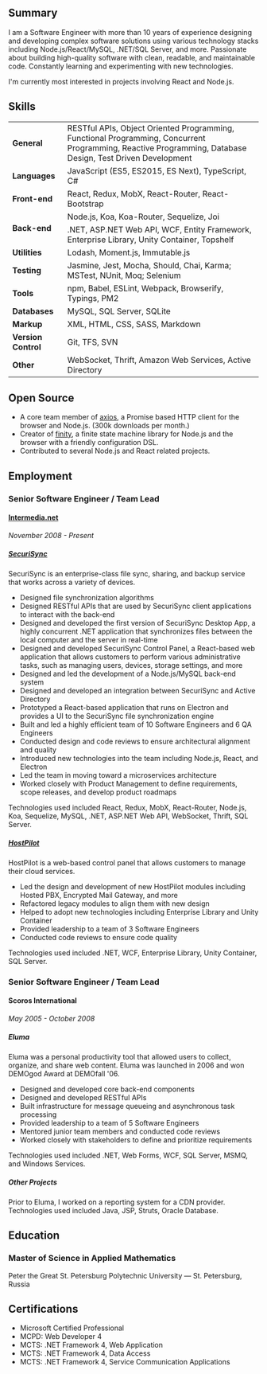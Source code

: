 ## Summary

I am a Software Engineer with more than 10 years of experience designing and developing complex software solutions using various technology stacks including Node.js/React/MySQL, .NET/SQL Server, and more. Passionate about building high-quality software with clean, readable, and maintainable code. Constantly learning and experimenting with new technologies.

I'm currently most interested in projects involving React and Node.js.

## Skills

<table class="table">
  <tbody>
    <tr>
      <td><strong>General</strong></td>
      <td>RESTful APIs, Object Oriented Programming, Functional Programming, Concurrent Programming, Reactive Programming, Database Design, Test Driven Development</td>
    </tr>
    <tr>
      <td><strong>Languages</strong></td>
      <td>JavaScript (ES5, ES2015, ES Next), TypeScript, C#</td>
    </tr>
    <tr>
      <td><strong>Front-end</strong></td>
      <td>React, Redux, MobX, React-Router, React-Bootstrap</td>
    </tr>
    <tr>
      <td rowspan="2"><strong>Back-end</strong></td>
      <td>Node.js, Koa, Koa-Router, Sequelize, Joi</td>
    </tr>
    <tr>
      <td>.NET, ASP.NET Web API, WCF, Entity Framework, Enterprise Library, Unity Container, Topshelf</td>
    </tr>
    <tr>
      <td><strong>Utilities</strong></td>
      <td>Lodash, Moment.js, Immutable.js</td>
    </tr>
    <tr>
      <td><strong>Testing</strong></td>
      <td>Jasmine, Jest, Mocha, Should, Chai, Karma; MSTest, NUnit, Moq; Selenium</td>
    </tr>
    <tr>
      <td><strong>Tools</strong></td>
      <td>npm, Babel, ESLint, Webpack, Browserify, Typings, PM2</td>
    </tr>
    <tr>
      <td><strong>Databases</strong></td>
      <td>MySQL, SQL Server, SQLite</td>
    </tr>
    <tr>
      <td><strong>Markup</strong></td>
      <td>XML, HTML, CSS, SASS, Markdown</td>
    </tr>
    <tr>
      <td><strong>Version Control</strong></td>
      <td>Git, TFS, SVN</td>
    </tr>
    <tr>
      <td><strong>Other</strong></td>
      <td>WebSocket, Thrift, Amazon Web Services, Active Directory</td>
    </tr>
  </tbody>
</table>

<div class="page-break"></div>

## Open Source

- A core team member of [axios](https://github.com/mzabriskie/axios), a Promise based HTTP client for the browser and Node.js. (300k downloads per month.)
- Creator of [finity](https://github.com/nickuraltsev/finity), a finite state machine library for Node.js and the browser with a friendly configuration DSL.
- Contributed to several Node.js and React related projects.

## Employment

### Senior Software Engineer / Team Lead
#### [Intermedia.net](https://www.intermedia.net/)
*November 2008 - Present*

##### [SecuriSync](https://www.intermedia.net/products/securisync)
SecuriSync is an enterprise-class file sync, sharing, and backup service that works across a variety of devices.

- Designed file synchronization algorithms
- Designed RESTful APIs that are used by SecuriSync client applications to interact with the back-end
- Designed and developed the first version of SecuriSync Desktop App, a highly concurrent .NET application that synchronizes files between the local computer and the server in real-time
- Designed and developed SecuriSync Control Panel, a React-based web application that allows customers to perform various administrative tasks, such as managing users, devices, storage settings, and more
- Designed and led the development of a Node.js/MySQL back-end system
- Designed and developed an integration between SecuriSync and Active Directory
- Prototyped a React-based application that runs on Electron and provides a UI to the SecuriSync file synchronization engine
- Built and led a highly efficient team of 10 Software Engineers and 6 QA Engineers
- Conducted design and code reviews to ensure architectural alignment and quality
- Introduced new technologies into the team including Node.js, React, and Electron
- Led the team in moving toward a microservices architecture
- Worked closely with Product Management to define requirements, scope releases, and develop product roadmaps

Technologies used included React, Redux, MobX, React-Router, Node.js, Koa, Sequelize, MySQL, .NET, ASP.NET Web API, WebSocket, Thrift, SQL Server.

##### [HostPilot](https://www.intermedia.net/products/hostpilot-control-panel)
HostPilot is a web-based control panel that allows customers to manage their cloud services.

- Led the design and development of new HostPilot modules including Hosted PBX, Encrypted Mail Gateway, and more
- Refactored legacy modules to align them with new design
- Helped to adopt new technologies including Enterprise Library and Unity Container
- Provided leadership to a team of 3 Software Engineers
- Conducted code reviews to ensure code quality

Technologies used included .NET, WCF, Enterprise Library, Unity Container, SQL Server.

<div class="page-break"></div>

### Senior Software Engineer / Team Lead
#### Scoros International
*May 2005 - October 2008*

##### Eluma
Eluma was a personal productivity tool that allowed users to collect, organize, and share web content. Eluma was launched in 2006 and won DEMOgod Award at DEMOfall '06.

- Designed and developed core back-end components
- Designed and developed RESTful APIs
- Built infrastructure for message queueing and asynchronous task processing
- Provided leadership to a team of 5 Software Engineers
- Mentored junior team members and conducted code reviews
- Worked closely with stakeholders to define and prioritize requirements

Technologies used included .NET, Web Forms, WCF, SQL Server, MSMQ, and Windows Services.

##### Other Projects
Prior to Eluma, I worked on a reporting system for a CDN provider. Technologies used included Java, JSP, Struts, Oracle Database.

## Education

### Master of Science in Applied Mathematics
Peter the Great St. Petersburg Polytechnic University — St. Petersburg, Russia

## Certifications

- Microsoft Certified Professional
- MCPD: Web Developer 4
- MCTS: .NET Framework 4, Web Application
- MCTS: .NET Framework 4, Data Access
- MCTS: .NET Framework 4, Service Communication Applications
